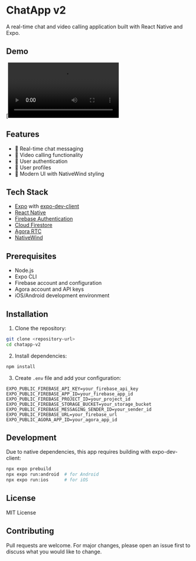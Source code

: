 # ChatApp v2

A real-time chat and video calling application built with React Native and Expo.

## Demo

[![Demo Video](https://github.com/daft/chatapp-v2/demo/demo.mov)

## Features

- 💬 Real-time chat messaging
- 📱 Video calling functionality
- 🔐 User authentication
- 👤 User profiles
- 🎨 Modern UI with NativeWind styling

## Tech Stack

- [Expo](https://expo.dev/) with [expo-dev-client](https://docs.expo.dev/development/getting-started/)
- [React Native](https://reactnative.dev/)
- [Firebase Authentication](https://firebase.google.com/docs/auth)
- [Cloud Firestore](https://firebase.google.com/docs/firestore)
- [Agora RTC](https://www.agora.io/)
- [NativeWind](https://www.nativewind.dev/)

## Prerequisites

- Node.js
- Expo CLI
- Firebase account and configuration
- Agora account and API keys
- iOS/Android development environment

## Installation

1. Clone the repository:
```bash
git clone <repository-url>
cd chatapp-v2
```

2. Install dependencies:
```bash
npm install
```

3. Create `.env` file and add your configuration:
```
EXPO_PUBLIC_FIREBASE_API_KEY=your_firebase_api_key
EXPO_PUBLIC_FIREBASE_APP_ID=your_firebase_app_id
EXPO_PUBLIC_FIREBASE_PROJECT_ID=your_project_id
EXPO_PUBLIC_FIREBASE_STORAGE_BUCKET=your_storage_bucket
EXPO_PUBLIC_FIREBASE_MESSAGING_SENDER_ID=your_sender_id
EXPO_PUBLIC_FIREBASE_URL=your_firebase_url
EXPO_PUBLIC_AGORA_APP_ID=your_agora_app_id
```

## Development

Due to native dependencies, this app requires building with expo-dev-client:

```bash
npx expo prebuild
npx expo run:android  # for Android
npx expo run:ios      # for iOS
```

## License

MIT License

## Contributing

Pull requests are welcome. For major changes, please open an issue first to discuss what you would like to change.